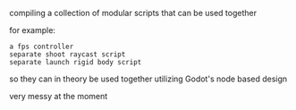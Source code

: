 compiling a collection of modular scripts that can be used together


for example:

	a fps controller
	separate shoot raycast script
	separate launch rigid body script


so they can in theory be used together utilizing Godot's node based design




very messy at the moment